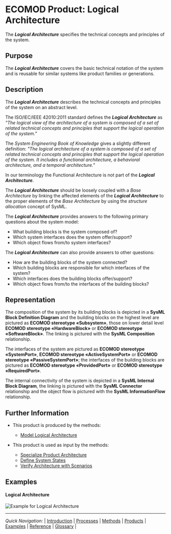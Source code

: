 # ECOMOD Product: Logical Architecture

The **_Logical Architecture_** specifies the technical concepts and principles of the system.


## Purpose

The **_Logical Architecture_** covers the basic technical notation of the system and is reusable for similar systems like product families or generations.


## Description

The **_Logical Architecture_** describes the technical concepts and principles of the system on an abstract level.

The ISO/IEC/IEEE 42010:2011 standard defines the **_Logical Architecture_** as _"The logical view of the architecture of a system is composed of a set of related technical concepts and principles that support the logical operation of the system."_

The _System Engineering Book of Knowledge_ gives a slightly different definition: _"The logical architecture of a system is composed of a set of related technical concepts and principles that support the logical operation of the system. It includes a functional architecture, a behavioral architecture, and a temporal architecture."_

In our terminology the Functional Architecture is not part of the **_Logical Architecture_**.

The **_Logical Architecture_** should be loosely coupled with a _Base Architecture_ by linking the affected elements of the **_Logical Architecture_** to the proper elements of the _Base Architecture_ by using the _structure allocation_ concept of SysML.

The **_Logical Architecture_** provides answers to the following primary questions about the system model:

+ What building blocks is the system composed of?
+ Which system interfaces does the system offer/support?
+ Which object flows from/to system interfaces?

The **_Logical Architecture_** can also provide answers to other questions:

+ How are the building blocks of the system connected?
+ Which building blocks are responsible for which interfaces of the system?
+ Which interfaces does the building blocks offer/support?
+ Which object flows from/to the interfaces of the building blocks?


## Representation

The composition of the system by its building blocks is depicted in a **SysML Block Definition Diagram** and the building blocks on the highest level are pictured as **ECOMOD stereotype «Subsystem»**, those on lower detail level **ECOMOD stereotype «HardwareBlock»** or **ECOMOD stereotype «SoftwareBlock»**. The linking is pictured with the **SysML Composition** relationship.

The interfaces of the system are pictured as **ECOMOD stereotype «SystemPort»**, **ECOMOD stereotype «ActiveSystemPort»** or **ECOMOD stereotype «PassiveSystemPort»**; the interfaces of the building blocks are pictured as **ECOMOD stereotype «ProvidedPort»** or **ECOMOD stereotype «RequiredPort»**.

The internal connectivity of the system is depicted in a **SysML Internal Block Diagram**, the linking is pictured with the **SysML Connector** relationship and the object flow is pictured with the **SysML InformationFlow** relationship.


## Further Information

+ This product is produced by the methods:
  - [Model Logical Architecture](method_logical-architecture.md)


+ This product is used as input by the methods:
  - [Specialize Product Architecture](methods_product-architecture.md)
  - [Define System States](methods_system-states.md)
  - [Verify Architecture with Scenarios](methods_architecture-scenarios.md)


## Examples

#### Logical Architecture

![Example for Logical Architecture](images/en-ecomod-example-logicalarchitecture-modelview.png)

---
_Quick Navigation:_ | [Introduction](index.md) | [Processes](processes.md) | [Methods](methods.md) | [Products](products.md) | [Examples](examples.md) | [Reference](quick-reference.md) | [Glossary](glossary.md) |
